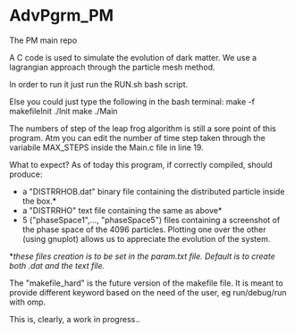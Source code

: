 # AdvPgrm_PM
The PM main repo

 A C code is used to simulate the evolution of dark matter. We use a lagrangian approach through the particle mesh method.

 In order to run it just run the RUN.sh bash script.
 
Else you could just type the following in the bash terminal:
 make -f makefileInit
 ./Init
 make 
 ./Main

The numbers of step of the leap frog algorithm is still a sore point of this program. Atm you can edit the number of time step taken through the variabile MAX_STEPS inside the Main.c file in line 19.

What to expect?
 As of today this program, if correctly compiled, should produce:
  -  a "DISTRRHOB.dat" binary file containing the distributed particle inside the box.*
  -  a "DISTRRHO" text file containing the same as above*
  -  5 ("phaseSpace1",..., "phaseSpace5") files containing a screenshot of the phase space of the 4096 particles. Plotting one over the other (using gnuplot) allows us to appreciate the evolution of the system.

**these files creation is to be set in the param.txt file. Default is to create both .dat and the text file.*

The "makefile_hard" is the future version of the makefile file. It is meant to provide different keyword based on the need of the user, eg run/debug/run with omp.

This is, clearly, a work in progress..

